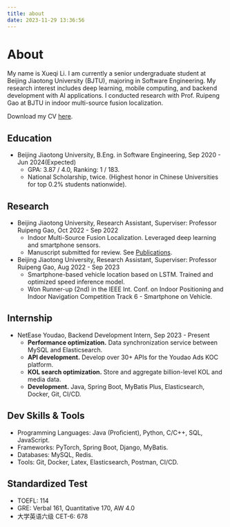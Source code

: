 ```yaml
---
title: about
date: 2023-11-29 13:36:56
---
```

# About

My name is Xueqi Li. I am currently a senior undergraduate student at Beijing Jiaotong University (BJTU), majoring in Software Engineering. My research interest includes deep learning, mobile computing, and backend development with AI applications. I conducted research with Prof. Ruipeng Gao at BJTU in indoor multi-source fusion localization.

Download my CV [here](/download/cv_xueqili.pdf).

## Education
- Beijing Jiaotong University, B.Eng. in Software Engineering, Sep 2020 - Jun 2024(Expected)
  - GPA: 3.87 / 4.0, Ranking: 1 / 183.
  - National Scholarship, twice. (Highest honor in Chinese Universities for top 0.2\% students nationwide).

## Research
- Beijing Jiaotong University, Research Assistant, Superviser: Professor Ruipeng Gao, Oct 2022 - Sep 2022
  - Indoor Multi-Source Fusion Localization. Leveraged deep learning and smartphone sensors.
  - Manuscript submitted for review. See [Publications](/publications).
- Beijing Jiaotong University, Research Assistant, Superviser: Professor Ruipeng Gao, Aug 2022 - Sep 2023
  - Smartphone-based vehicle location based on LSTM. Trained and optimized speed inference model.
  - Won Runner-up (2nd) in the IEEE Int. Conf. on Indoor Positioning and Indoor Navigation Competition Track 6 - Smartphone on Vehicle.

## Internship
- NetEase Youdao, Backend Development Intern, Sep 2023 - Present
  - **Performance optimization.** Data synchronization service between MySQL and Elasticsearch.
  - **API development.** Develop over 30+ APIs for the Youdao Ads KOC platform.
  - **KOL search optimization.** Store and aggregate billion-level KOL and media data.
  - **Development.** Java, Spring Boot, MyBatis Plus, Elasticsearch, Docker, Git, CI/CD.

## Dev Skills & Tools
- Programming Languages: Java (Proficient), Python, C/C++, SQL, JavaScript.
- Frameworks: PyTorch, Spring Boot, Django, MyBatis.
- Databases: MySQL, Redis.
- Tools: Git, Docker, Latex, Elasticsearch, Postman, CI/CD.

## Standardized Test

- TOEFL: 114
- GRE: Verbal 161, Quantitative 170, AW 4.0
- 大学英语六级 CET-6: 678
